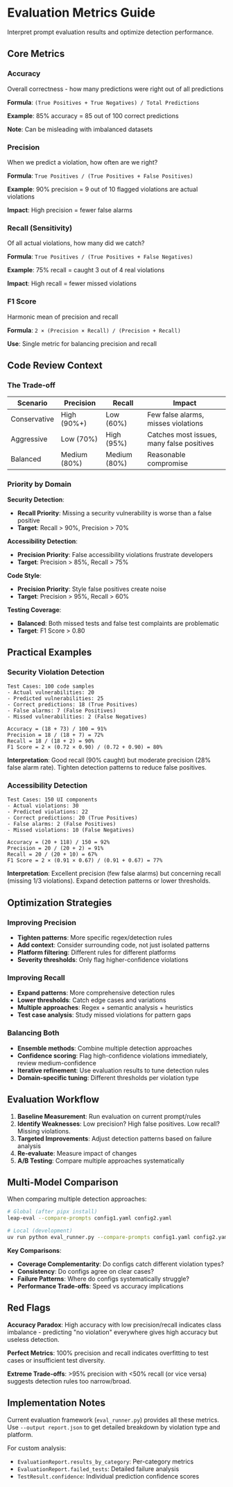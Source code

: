 # Evaluation Metrics Guide

Interpret prompt evaluation results and optimize detection performance.

## Core Metrics

### Accuracy

Overall correctness - how many predictions were right out of all predictions

**Formula**: `(True Positives + True Negatives) / Total Predictions`

**Example**: 85% accuracy = 85 out of 100 correct predictions

**Note**: Can be misleading with imbalanced datasets

### Precision

When we predict a violation, how often are we right?

**Formula**: `True Positives / (True Positives + False Positives)`

**Example**: 90% precision = 9 out of 10 flagged violations are actual violations

**Impact**: High precision = fewer false alarms

### Recall (Sensitivity)

Of all actual violations, how many did we catch?

**Formula**: `True Positives / (True Positives + False Negatives)`

**Example**: 75% recall = caught 3 out of 4 real violations

**Impact**: High recall = fewer missed violations

### F1 Score

Harmonic mean of precision and recall

**Formula**: `2 × (Precision × Recall) / (Precision + Recall)`

**Use**: Single metric for balancing precision and recall

## Code Review Context

### The Trade-off

| Scenario | Precision | Recall | Impact |
|----------|-----------|--------|--------|
| Conservative | High (90%+) | Low (60%) | Few false alarms, misses violations |
| Aggressive | Low (70%) | High (95%) | Catches most issues, many false positives |
| Balanced | Medium (80%) | Medium (80%) | Reasonable compromise |

### Priority by Domain

**Security Detection**:

- **Recall Priority**: Missing a security vulnerability is worse than a false positive
- **Target**: Recall > 90%, Precision > 70%

**Accessibility Detection**:

- **Precision Priority**: False accessibility violations frustrate developers
- **Target**: Precision > 85%, Recall > 75%

**Code Style**:

- **Precision Priority**: Style false positives create noise
- **Target**: Precision > 95%, Recall > 60%

**Testing Coverage**:

- **Balanced**: Both missed tests and false test complaints are problematic
- **Target**: F1 Score > 0.80

## Practical Examples

### Security Violation Detection

```text
Test Cases: 100 code samples
- Actual vulnerabilities: 20
- Predicted vulnerabilities: 25
- Correct predictions: 18 (True Positives)
- False alarms: 7 (False Positives)
- Missed vulnerabilities: 2 (False Negatives)

Accuracy = (18 + 73) / 100 = 91%
Precision = 18 / (18 + 7) = 72%
Recall = 18 / (18 + 2) = 90%
F1 Score = 2 × (0.72 × 0.90) / (0.72 + 0.90) = 80%
```

**Interpretation**: Good recall (90% caught) but moderate precision (28% false alarm rate). Tighten detection patterns to reduce false positives.

### Accessibility Detection

```text
Test Cases: 150 UI components
- Actual violations: 30
- Predicted violations: 22
- Correct predictions: 20 (True Positives)
- False alarms: 2 (False Positives)
- Missed violations: 10 (False Negatives)

Accuracy = (20 + 118) / 150 = 92%
Precision = 20 / (20 + 2) = 91%
Recall = 20 / (20 + 10) = 67%
F1 Score = 2 × (0.91 × 0.67) / (0.91 + 0.67) = 77%
```

**Interpretation**: Excellent precision (few false alarms) but concerning recall (missing 1/3 violations). Expand detection patterns or lower thresholds.

## Optimization Strategies

### Improving Precision

- **Tighten patterns**: More specific regex/detection rules
- **Add context**: Consider surrounding code, not just isolated patterns
- **Platform filtering**: Different rules for different platforms
- **Severity thresholds**: Only flag higher-confidence violations

### Improving Recall

- **Expand patterns**: More comprehensive detection rules
- **Lower thresholds**: Catch edge cases and variations
- **Multiple approaches**: Regex + semantic analysis + heuristics
- **Test case analysis**: Study missed violations for pattern gaps

### Balancing Both

- **Ensemble methods**: Combine multiple detection approaches
- **Confidence scoring**: Flag high-confidence violations immediately, review medium-confidence
- **Iterative refinement**: Use evaluation results to tune detection rules
- **Domain-specific tuning**: Different thresholds per violation type

## Evaluation Workflow

1. **Baseline Measurement**: Run evaluation on current prompt/rules
2. **Identify Weaknesses**: Low precision? High false positives. Low recall? Missing violations.
3. **Targeted Improvements**: Adjust detection patterns based on failure analysis
4. **Re-evaluate**: Measure impact of changes
5. **A/B Testing**: Compare multiple approaches systematically

## Multi-Model Comparison

When comparing multiple detection approaches:

```bash
# Global (after pipx install)
leap-eval --compare-prompts config1.yaml config2.yaml

# Local (development)
uv run python eval_runner.py --compare-prompts config1.yaml config2.yaml
```

**Key Comparisons**:

- **Coverage Complementarity**: Do configs catch different violation types?
- **Consistency**: Do configs agree on clear cases?
- **Failure Patterns**: Where do configs systematically struggle?
- **Performance Trade-offs**: Speed vs accuracy implications

## Red Flags

**Accuracy Paradox**: High accuracy with low precision/recall indicates class imbalance - predicting "no violation" everywhere gives high accuracy but useless detection.

**Perfect Metrics**: 100% precision and recall indicates overfitting to test cases or insufficient test diversity.

**Extreme Trade-offs**: >95% precision with <50% recall (or vice versa) suggests detection rules too narrow/broad.

## Implementation Notes

Current evaluation framework (`eval_runner.py`) provides all these metrics. Use `--output report.json` to get detailed breakdown by violation type and platform.

For custom analysis:

- `EvaluationReport.results_by_category`: Per-category metrics
- `EvaluationReport.failed_tests`: Detailed failure analysis
- `TestResult.confidence`: Individual prediction confidence scores
